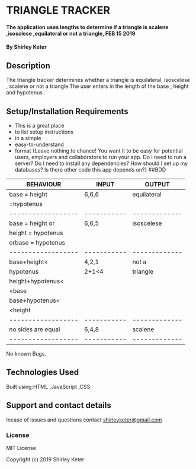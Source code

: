 # TRIANGLE TRACKER
#### The application uses lengths to determine if a triangle is scalene ,isosclese ,equilateral or not a triangle, FEB 15 2019
#### By **Shirley Keter**
## Description
The triangle tracker determines whether a triangle is equilateral, isoscelese , scalene or not a triangle.The user enters in the length of the base , height and hypotenus .

## Setup/Installation Requirements
* This is a great place
* to list setup instructions
* in a simple
* easy-to-understand
* format
{Leave nothing to chance! You want it to be easy for potential users, employers and collaborators to run your app. Do I need to run a server? Do I need to install any dependencies? How should I set up my databases? Is there other code this app depends on?}
##BDD

|   BEHAVIOUR      | INPUT     | OUTPUT      |
|------------------|-----------|-------------|          
|base = height     |  6,6,6    | equilateral |          
| =hypotenus       |           |             |   
|------------------|-----------|-------------|          
|base = height or  |  6,6,5    | isoscelese  |
|height = hypotenus|           |             |
|orbase = hypotenus|           |             |  
|------------------|-----------|-------------|
|base+height<      | 4,2,1     | not a       |
|hypotenus         | 2+1<4     | triangle    |
|height+hypotenus< |           |             |
|<base             |           |             |
|base+hypotenus<   |           |             |
|<height           |           |             |
|------------------|-----------|-------------|
|no sides are equal| 6,4,8     |scalene      |                                   
|------------------|-----------|-------------|
No known Bugs.
## Technologies Used
Built using:HTML ,JavaScript ,CSS
## Support and contact details
Incase of issues and questions contact shirleyketer@gmail.com
### License
MIT License

Copyright (c) 2019 Shirley Keter
